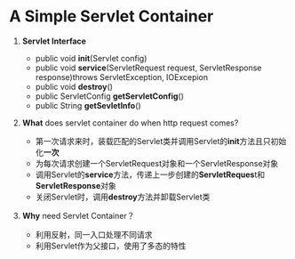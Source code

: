 # A Simple Servlet Container #

1. **Servlet Interface**

	- public void **init**(Servlet config)
	- public void **service**(ServletRequest request, ServletResponse response)throws ServletException, IOExcepion
	- public void **destroy**()
	- public ServletConfig **getServletConfig**()
	- public String **getSevletInfo**()
2.  **What** does servlet container do when http request comes?

	- 第一次请求来时，装载匹配的Servlet类并调用Servlet的**init**方法且只初始化**一次**
	- 为每次请求创建一个ServletRequest对象和一个ServletResponse对象
	- 调用Servlet的**service**方法，传递上一步创建的**ServletReques**t和**ServletResponse**对象
	- 关闭Servlet时，调用**destroy**方法并卸载Servlet类

3. **Why** need Servlet Container？
	- 利用反射，同一入口处理不同请求 
	- 利用Servlet作为父接口，使用了多态的特性
 
